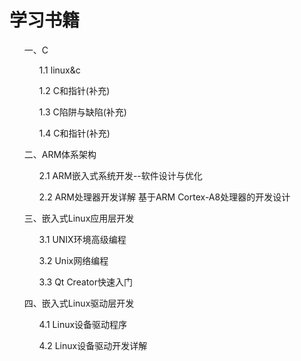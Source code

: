 # 学习书籍

<ul>一、C
<ol>1.1 linux&c
</ol>
<ol>1.2 C和指针(补充)
</ol>
<ol>1.3 C陷阱与缺陷(补充)
</ol>
<ol>1.4 C和指针(补充)
</ol>
</ul>
<ul>二、ARM体系架构
<ol>2.1 ARM嵌入式系统开发--软件设计与优化
</ol>
<ol>2.2 ARM处理器开发详解 基于ARM Cortex-A8处理器的开发设计
</ol>
</ul>
<ul>三、嵌入式Linux应用层开发
<ol>3.1 UNIX环境高级编程
</ol>
<ol>3.2 Unix网络编程
</ol>
<ol>3.3 Qt Creator快速入门
</ol>
</ul>
<ul>四、嵌入式Linux驱动层开发
<ol>4.1 Linux设备驱动程序
</ol>
<ol>4.2 Linux设备驱动开发详解
</ol>
</ul>
